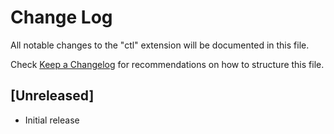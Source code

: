 # Change Log

All notable changes to the "ctl" extension will be documented in this file.

Check [Keep a Changelog](http://keepachangelog.com/) for recommendations on how to structure this file.

## [Unreleased]

- Initial release